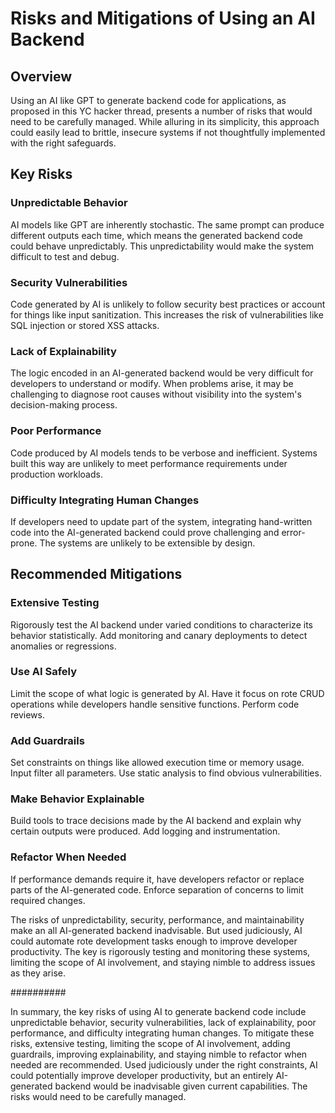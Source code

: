 # Risks and Mitigations of Using an AI Backend

## Overview

Using an AI like GPT to generate backend code for applications, as proposed in this YC hacker thread, presents a number of risks that would need to be carefully managed. While alluring in its simplicity, this approach could easily lead to brittle, insecure systems if not thoughtfully implemented with the right safeguards. 

## Key Risks

### Unpredictable Behavior
AI models like GPT are inherently stochastic. The same prompt can produce different outputs each time, which means the generated backend code could behave unpredictably. This unpredictability would make the system difficult to test and debug.

### Security Vulnerabilities
Code generated by AI is unlikely to follow security best practices or account for things like input sanitization. This increases the risk of vulnerabilities like SQL injection or stored XSS attacks.

### Lack of Explainability
The logic encoded in an AI-generated backend would be very difficult for developers to understand or modify. When problems arise, it may be challenging to diagnose root causes without visibility into the system's decision-making process.

### Poor Performance 
Code produced by AI models tends to be verbose and inefficient. Systems built this way are unlikely to meet performance requirements under production workloads.

### Difficulty Integrating Human Changes
If developers need to update part of the system, integrating hand-written code into the AI-generated backend could prove challenging and error-prone. The systems are unlikely to be extensible by design.

## Recommended Mitigations

### Extensive Testing
Rigorously test the AI backend under varied conditions to characterize its behavior statistically. Add monitoring and canary deployments to detect anomalies or regressions.

### Use AI Safely
Limit the scope of what logic is generated by AI. Have it focus on rote CRUD operations while developers handle sensitive functions. Perform code reviews.

### Add Guardrails 
Set constraints on things like allowed execution time or memory usage. Input filter all parameters. Use static analysis to find obvious vulnerabilities.

### Make Behavior Explainable
Build tools to trace decisions made by the AI backend and explain why certain outputs were produced. Add logging and instrumentation.

### Refactor When Needed
If performance demands require it, have developers refactor or replace parts of the AI-generated code. Enforce separation of concerns to limit required changes.

The risks of unpredictability, security, performance, and maintainability make an all AI-generated backend inadvisable. But used judiciously, AI could automate rote development tasks enough to improve developer productivity. The key is rigorously testing and monitoring these systems, limiting the scope of AI involvement, and staying nimble to address issues as they arise.

##########

In summary, the key risks of using AI to generate backend code include unpredictable behavior, security vulnerabilities, lack of explainability, poor performance, and difficulty integrating human changes. To mitigate these risks, extensive testing, limiting the scope of AI involvement, adding guardrails, improving explainability, and staying nimble to refactor when needed are recommended. Used judiciously under the right constraints, AI could potentially improve developer productivity, but an entirely AI-generated backend would be inadvisable given current capabilities. The risks would need to be carefully managed.